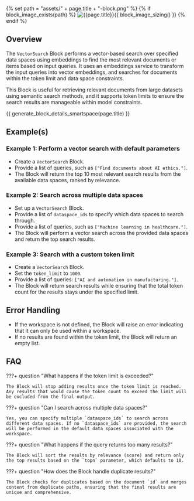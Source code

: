{% set path = "assets/" + page.title + "-block.png" %}
{% if block_image_exists(path) %}
![{{page.title}}]({{path}}){{ block_image_sizing() }}
{% endif %}

## Overview
The `VectorSearch` Block performs a vector-based search over specified data spaces using embeddings to find the most relevant documents or items based on input queries. It uses an embeddings service to transform the input queries into vector embeddings, and searches for documents within the token limit and data space constraints.

This Block is useful for retrieving relevant documents from large datasets using semantic search methods, and it supports token limits to ensure the search results are manageable within model constraints.

{{ generate_block_details_smartspace(page.title) }}

## Example(s)

### Example 1: Perform a vector search with default parameters
- Create a `VectorSearch` Block.
- Provide a list of queries, such as `["Find documents about AI ethics."]`.
- The Block will return the top 10 most relevant search results from the available data spaces, ranked by relevance.

### Example 2: Search across multiple data spaces
- Set up a `VectorSearch` Block.
- Provide a list of `dataspace_ids` to specify which data spaces to search through.
- Provide a list of queries, such as `["Machine learning in healthcare."]`.
- The Block will perform a vector search across the provided data spaces and return the top search results.

### Example 3: Search with a custom token limit
- Create a `VectorSearch` Block.
- Set the `token_limit` to `1000`.
- Provide a list of queries: `["AI and automation in manufacturing."]`.
- The Block will return search results while ensuring that the total token count for the results stays under the specified limit.

## Error Handling
- If the workspace is not defined, the Block will raise an error indicating that it can only be used within a workspace.
- If no results are found within the token limit, the Block will return an empty list.

## FAQ

???+ question "What happens if the token limit is exceeded?"

    The Block will stop adding results once the token limit is reached. Any results that would cause the token count to exceed the limit will be excluded from the final output.

???+ question "Can I search across multiple data spaces?"

    Yes, you can specify multiple `dataspace_ids` to search across different data spaces. If no `dataspace_ids` are provided, the search will be performed in the default data spaces associated with the workspace.

???+ question "What happens if the query returns too many results?"

    The Block will sort the results by relevance (score) and return only the top results based on the `topn` parameter, which defaults to 10.

???+ question "How does the Block handle duplicate results?"

    The Block checks for duplicates based on the document `id` and merges content from duplicate paths, ensuring that the final results are unique and comprehensive.